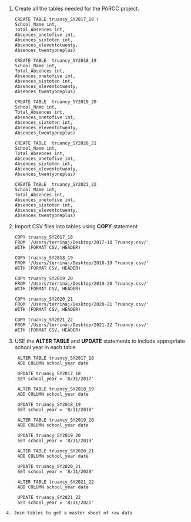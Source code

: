 1. Create all the tables needed for the PARCC project.
    ```
    CREATE TABLE truancy_SY2017_18 (
    School_Name int,
    Total_Absences int,
    Absences_onetofive int,
    Absences_sixtoten int,	
    Absences_eleventotwenty,
    Absences_twentyoneplus)
    ```
    ```
    CREATE TABLE  truancy_SY2018_19
    School_Name int,
    Total_Absences int,
    Absences_onetofive int,
    Absences_sixtoten int,	
    Absences_eleventotwenty,
    Absences_twentyoneplus)
    ```
    ```
    CREATE TABLE  truancy_SY2019_20
    School_Name int,
    Total_Absences int,
    Absences_onetofive int,
    Absences_sixtoten int,	
    Absences_eleventotwenty,
    Absences_twentyoneplus)
    ```
    ```
    CREATE TABLE  truancy_SY2020_21
    School_Name int,
    Total_Absences int,
    Absences_onetofive int,
    Absences_sixtoten int,	
    Absences_eleventotwenty,
    Absences_twentyoneplus)
    ```
    ```
    CREATE TABLE  truancy_SY2021_22
    School_Name int,
    Total_Absences int,
    Absences_onetofive int,
    Absences_sixtoten int,	
    Absences_eleventotwenty,
    Absences_twentyoneplus)
    ```
2. Import CSV files into tables using **COPY** statement
    ```
    COPY truancy_SY2017_18
    FROM '/Users/terrinaj/Desktop/2017-18 Truancy.csv/'
    WITH (FORMAT CSV, HEADER)
    ```
     ```
    COPY truancy_SY2018_19
    FROM '/Users/terrinaj/Desktop/2018-19 Truancy.csv/'
    WITH (FORMAT CSV, HEADER)
    ```
     ```
    COPY truancy_SY2019_20
    FROM '/Users/terrinaj/Desktop/2019-20 Truancy.csv/'
    WITH (FORMAT CSV, HEADER)
    ```
     ```
    COPY truancy_SY2020_21
    FROM '/Users/terrinaj/Desktop/2020-21 Truancy.csv/'
    WITH (FORMAT CSV, HEADER)
    ```
    ```
    COPY truancy_SY2021_22
    FROM '/Users/terrinaj/Desktop/2021-22 Truancy.csv/'
    WITH (FORMAT CSV, HEADER)
    ```
3.  USE the **ALTER TABLE** and **UPDATE** statements to include appropriate school year in each table
    
    ``` 
     ALTER TABLE truancy_SY2017_18
     ADD COLUMN school_year date
     
     UPDATE truancy_SY2017_18
     SET school_year = '8/31/2017'
    ```
    ```
     ALTER TABLE truancy_SY2018_19
     ADD COLUMN school_year date
     
     UPDATE truancy_SY2018_19
     SET school_year = '8/31/2018'
    ```
    ```
     ALTER TABLE truancy_SY2019_20
     ADD COLUMN school_year date
     
     UPDATE truancy_SY2019_20
     SET school_year = '8/31/2019'
    ```
    ```
     ALTER TABLE truancy_SY2020_21
     ADD COLUMN school_year date
     
     UPDATE truancy_SY2020_21
     SET school_year = '8/31/2020'
    ```
    ```
     ALTER TABLE truancy_SY2021_22
     ADD COLUMN school_year date
     
     UPDATE truancy_SY2021_22
     SET school_year = '8/31/2021'
   ```
 4. Join tables to get a master sheet of raw data


